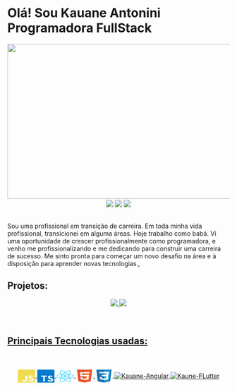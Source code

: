 # Olá! Sou Kauane Antonini Programadora FullStack

<img width="1000em" height="350em" src="https://cdn.pixabay.com/photo/2015/07/17/22/43/student-849822_960_720.jpg">

<div align="center">
  <a href="https://www.instagram.com/kauaneantonini/" target="_blank"><img src="https://img.shields.io/badge/-Instagram-%23E4405F?style=for-the-badge&logo=instagram&logoColor=white" target="_blank"></a>
  <a href = "mailto:kauaneantoninini@gmail.com"><img src="https://img.shields.io/badge/-Gmail-%23333?style=for-the-badge&logo=gmail&logoColor=white" target="_blank"></a>
  <a href="https://www.linkedin.com/in/kauane-antonini-b91755240/" target="_blank"><img src="https://img.shields.io/badge/-LinkedIn-%230077B5?style=for-the-badge&logo=linkedin&logoColor=white" target="_blank"></a>
</div>

<br>

  Sou uma profissional em transição de carreira. Em toda minha vida profissional, transicionei em alguma áreas. Hoje trabalho como babá. Vi uma oportunidade de crescer profissionalmente como programadora, e venho me profissionalizando e me dedicando para construir uma carreira de sucesso. Me sinto pronta para começar um novo desafio na área e à disposição para aprender novas tecnologias.,
  

## Projetos:

<div align="center">
  <a href="https://github.com/KauaneAntonini">
  <img height="180em" src="https://github-readme-stats.vercel.app/api?username=KauaneAntonini&show_icons=true&theme=dark&include_all_commits=true&count_private=true"/>
  <img height="180em" src="https://github-readme-stats.vercel.app/api/top-langs/?username=KauaneAntonini&layout=compact&langs_count=7&theme=dark"/>
</div>

<br>
<br>

## Principais Tecnologias usadas:

<br>
<div align="center" style="display: inline_block"><br>
  <img align="center" alt="Kauane-Js" height="30" width="40" src="https://raw.githubusercontent.com/devicons/devicon/master/icons/javascript/javascript-plain.svg">
  <img align="center" alt="Kauane-Ts" height="30" width="40" src="https://raw.githubusercontent.com/devicons/devicon/master/icons/typescript/typescript-plain.svg">
  <img align="center" alt="Kauane-React" height="30" width="40" src="https://raw.githubusercontent.com/devicons/devicon/master/icons/react/react-original.svg">
  <img align="center" alt="Kauane-HTML" height="30" width="40" src="https://raw.githubusercontent.com/devicons/devicon/master/icons/html5/html5-original.svg">
  <img align="center" alt="Kauane-CSS" height="30" width="40" src="https://raw.githubusercontent.com/devicons/devicon/master/icons/css3/css3-original.svg">
  <img align="center" alt="Kauane-Angular" height="30" width="40" src="https://cdn.jsdelivr.net/gh/devicons/devicon/icons/angularjs/angularjs-original.svg"/>
  <img align="center" alt="Kaune-FLutter" height="30" width="40" src="https://cdn.jsdelivr.net/gh/devicons/devicon/icons/flutter/flutter-original.svg" />
</div>

<br>
<br>


